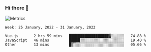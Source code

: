 ### Hi there 👋

![Metrics](https://github.com/radoapx/radoapx/blob/main/github-metrics.svg)

<!--START_SECTION:waka-->
```text
Week: 25 January, 2022 - 31 January, 2022

Vue.js       2 hrs 59 mins   ██████████████████▓░░░░░░   74.88 % 
JavaScript   46 mins         █████░░░░░░░░░░░░░░░░░░░░   19.40 % 
Other        13 mins         █▒░░░░░░░░░░░░░░░░░░░░░░░   05.66 % 
```
<!--END_SECTION:waka-->

<!--
**radoapx/radoapx** is a ✨ _special_ ✨ repository because its `README.md` (this file) appears on your GitHub profile.

Here are some ideas to get you started:

- 🔭 I’m currently working on ...
- 🌱 I’m currently learning ...
- 👯 I’m looking to collaborate on ...
- 🤔 I’m looking for help with ...
- 💬 Ask me about ...
- 📫 How to reach me: ...
- 😄 Pronouns: ...
- ⚡ Fun fact: ...
-->
